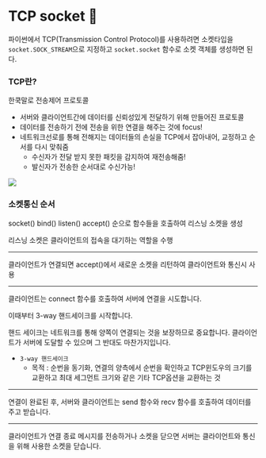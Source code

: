 # TCP socket :rocket:

파이썬에서 TCP(Transmission Control Protocol)를 사용하려면 소켓타입을 `socket.SOCK_STREAM`으로 지정하고 `socket.socket` 함수로 소켓 객체를 생성하면 된다.

### TCP란?
한쿡말로 전송제어 프로토콜

- 서버와 클라이언트간에 데이터를 신뢰성있게 전달하기 위해 만들어진 프로토콜
- 데이터를 전송하기 전에 전송을 위한 연결을 해주는 것에 focus!
- 네트워크선로를 통해 전해지는 데이터들의 손실을 TCP에서 잡아내어, 교정하고 순서를 다시 맞춰줌
    - 수신자가 전달 받지 못한 패킷을 감지하여 재전송해줌!
    - 발신자가 전송한 순서대로 수신가능!



<img src="https://lh3.googleusercontent.com/v8W3gqDs1Dq00WqAjs9DjXOBul8qmn1X3jAL0TA4dcX9SsRg_6s2tQX1RGOm3pAvH6vJtF5_hxKGVRuzl8zzRNHdPOQB7EH10GbUVHc4u9FCrqz0_UR8x1wNgr3NVkIKs1k7LDlF" align="center">

### 소켓통신 순서
socket() 
bind()
listen()
accept()
순으로 함수들을 호출하여 리스닝 소켓을 생성

리스닝 소켓은 클라이언트의 접속을 대기하는 역할을 수행

---

클라이언트가 연결되면 accept()에서 새로운 소켓을 리턴하여 클라이언트와 통신시 사용 

---

클라이언트는 connect 함수를 호출하여 서버에 연결을 시도합니다. 

이때부터 3-way 핸드세이크를 시작합니다. 

핸드 세이크는 네트워크를 통해 양쪽이 연결되는 것을 보장하므로 중요합니다. 클라이언트가 서버에 도달할 수 있으며 그 반대도 마찬가지입니다. 

* `3-way 핸드세이크`
    - 목적 : 순번을 동기화, 연결의 양측에서 순번을 확인하고 TCP윈도우의 크기를 교환하고 최대 세그먼트 크기와 같은 기타 TCP옵션을 교환하는 것

--- 

연결이 완료된 후, 서버와 클라이언트는 send 함수와 recv 함수를 호출하여 데이터를 주고 받습니다. 

---

클라이언트가 연결 종료 메시지를 전송하거나 소켓을 닫으면 서버는 클라이언트와 통신을 위해 사용한 소켓을 닫습니다.





